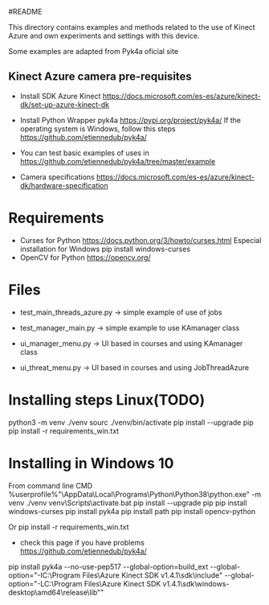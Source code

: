 #README

This directory contains examples and methods related to the use of Kinect Azure and own 
experiments and settings with this device.

Some examples are adapted from Pyk4a oficial site

## Kinect Azure camera pre-requisites
* Install SDK Azure Kinect https://docs.microsoft.com/es-es/azure/kinect-dk/set-up-azure-kinect-dk
* Install Python Wrapper pyk4a https://pypi.org/project/pyk4a/ 
If the operating system is Windows, follow this steps https://github.com/etiennedub/pyk4a/

* You can test basic examples of uses in https://github.com/etiennedub/pyk4a/tree/master/example
* Camera specifications https://docs.microsoft.com/es-es/azure/kinect-dk/hardware-specification

# Requirements
* Curses for Python https://docs.python.org/3/howto/curses.html
Especial installation for Windows pip install windows-curses
* OpenCV for Python https://opencv.org/


# Files
* test_main_threads_azure.py -> simple example of use of jobs
* test_manager_main.py -> simple example to use KAmanager class

* ui_manager_menu.py -> UI based in courses and using KAmanager class 
* ui_threat_menu.py -> UI based in courses and using JobThreadAzure

# Installing steps Linux(TODO)
python3 -m venv ./venv
sourc ./venv/bin/activate
pip install --upgrade pip
pip install -r requirements_win.txt


# Installing in Windows 10
From command line CMD
%userprofile%"\AppData\Local\Programs\Python\Python38\python.exe" -m venv ./venv
venv\Scripts\activate.bat
pip install --upgrade pip
pip install windows-curses
pip install pyk4a
pip install path
pip install opencv-python

Or 
pip install -r requirements_win.txt

* check this page if you have problems https://github.com/etiennedub/pyk4a/

pip install pyk4a --no-use-pep517 --global-option=build_ext --global-option="-IC:\Program Files\Azure Kinect SDK v1.4.1\sdk\include" --global-option="-LC:\Program Files\Azure Kinect SDK v1.4.1\sdk\windows-desktop\amd64\release\lib""



